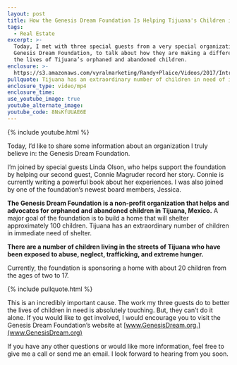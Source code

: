 ```yaml
---
layout: post
title: How the Genesis Dream Foundation Is Helping Tijuana's Children in Need
tags:
  - Real Estate
excerpt: >-
  Today, I met with three special guests from a very special organization, the
  Genesis Dream Foundation, to talk about how they are making a difference in
  the lives of Tijuana’s orphaned and abandoned children.
enclosure: >-
  https://s3.amazonaws.com/vyralmarketing/Randy+Plaice/Videos/2017/Introducing+The+Genesis+Dream+Foundation+-+Santa+Clarita+Real+Estate+Agent.mp4
pullquote: Tijuana has an extraordinary number of children in need of immediate shelter.
enclosure_type: video/mp4
enclosure_time:
use_youtube_image: true
youtube_alternate_image:
youtube_code: 8NsKfUUAE6E
---
```



{% include youtube.html %}

Today, I’d like to share some information about an organization I truly believe in: the Genesis Dream Foundation.

I’m joined by special guests Linda Olson, who helps support the foundation by helping our second guest, Connie Magruder record her story. Connie is currently writing a powerful book about her experiences. I was also joined by one of the foundation’s newest board members, Jessica.

**The Genesis Dream Foundation is a non-profit organization that helps and advocates for orphaned and abandoned children in Tijuana, Mexico.** A major goal of the foundation is to build a home that will shelter approximately 100 children. Tijuana has an extraordinary number of children in immediate need of shelter.

**There are a number of children living in the streets of Tijuana who have been exposed to abuse, neglect, trafficking, and extreme hunger.**

Currently, the foundation is sponsoring a home with about 20 children from the ages of two to 17.

{% include pullquote.html %}

This is an incredibly important cause. The work my three guests do to better the lives of children in need is absolutely touching. But, they can’t do it alone. If you would like to get involved, I would encourage you to visit the Genesis Dream Foundation’s website at [www.GenesisDream.org.](www.GenesisDream.org)

If you have any other questions or would like more information, feel free to give me a call or send me an email. I look forward to hearing from you soon.